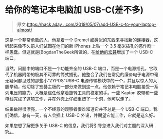 # 给你的笔记本电脑加 USB-C(差不多)

> 原文:[https://hack aday . com/2019/05/07/add-USB-c-to-your-laptop-almost/](https://hackaday.com/2019/05/07/add-usb-c-to-your-laptop-almost/)

这是一个非常勇敢的人，他拿着一个 Dremel 或类似的东西来寻找新的连接器，这听起来像不久前人们试图在他们的新 iPhones 上钻一个 3.5 毫米插孔的恶作剧一样愚蠢。但这就是[BogdanTheGeek所做的，在[给他的宏碁](https://hackaday.io/project/165326-add-usb-c-pd-to-your-7-laptop)增加了一个 USB-C 端口。

当然，问题中的端口不是一个功能齐全的 USB-C 端口，而是一个电源插孔，它取代了机器附带的极其不可靠的筒式插孔。他整合了我们在常见的廉价电子电源中毫无疑问都见过的那些小“ZYPDS”USB-C 电源传输模块中的一个，并且以惊人的大胆举动，他切除了宏碁主板的一部分来做到这一点。他依赖于笔记本电脑接受一系列电压的能力，大概是信任他拿着旋转工具的稳定的手。一些 Kapton 胶带和一些电线完成了这项工作，并在外壳上仔细重塑了一个洞，他可以走了。

结果做得很漂亮，一个不经意的观察者很难知道它并不总是一个 USB-C 端口。我们确信，总有一天，有人会插上 USB-C 外设，并期望它能工作，它就是这么好。

如果您想了解更多关于 USB-C 的信息，我们将引导您进入我们对主题的深入研究[。](https://hackaday.com/2016/04/22/hackaday-dictionary-usb-type-c/)